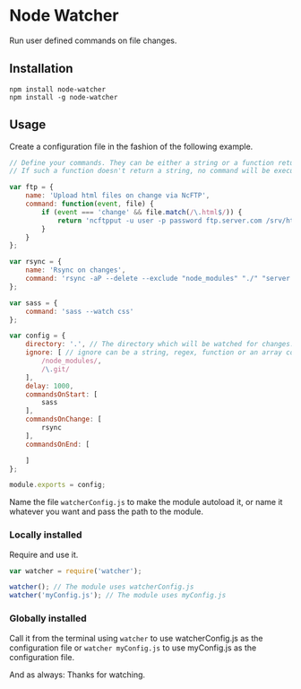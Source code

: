 # Node Watcher

Run user defined commands on file changes.

## Installation
`npm install node-watcher`  
`npm install -g node-watcher`

## Usage
Create a configuration file in the fashion of the following example.

```javascript
// Define your commands. They can be either a string or a function returning a string.
// If such a function doesn't return a string, no command will be executed.

var ftp = {
    name: 'Upload html files on change via NcFTP',
    command: function(event, file) {
        if (event === 'change' && file.match(/\.html$/)) {
            return 'ncftpput -u user -p password ftp.server.com /srv/http/project "' + file + '"';
        }
    }
};

var rsync = {
    name: 'Rsync on changes',
    command: 'rsync -aP --delete --exclude "node_modules" "./" "server:/path/to/destination"'
};

var sass = {
    command: 'sass --watch css'
};

var config = {
    directory: '.', // The directory which will be watched for changes. If falsy, the parent directory of this module will be watched.
    ignore: [ // ignore can be a string, regex, function or an array containing any of them. Has to be anymatch compatible, see https://github.com/es128/anymatch
        /node_modules/,
        /\.git/
    ],
    delay: 1000,
    commandsOnStart: [
        sass
    ],
    commandsOnChange: [
        rsync
    ],
    commandsOnEnd: [

    ]
};

module.exports = config;
```

Name the file `watcherConfig.js` to make the module autoload it, or name it whatever you want and pass the path to the module.

### Locally installed
Require and use it.
```javascript
var watcher = require('watcher');

watcher(); // The module uses watcherConfig.js
watcher('myConfig.js'); // The module uses myConfig.js
```

### Globally installed
Call it from the terminal using `watcher` to use watcherConfig.js as the configuration file or `watcher myConfig.js` to use myConfig.js as the configuration file.

And as always: Thanks for watching.
